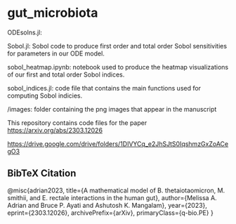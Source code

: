 # gut_microbiota

ODEsolns.jl:

Sobol.jl: Sobol code to produce first order and total order Sobol sensitivities for parameters in our ODE model.

sobol_heatmap.ipynb: notebook used to produce the heatmap visualizations of our first and total order Sobol indices.

sobol_indices.jl: code file that contains the main functions used for computing Sobol indicies.

/images: folder containing the png images that appear in the manuscript

This repository contains code files for the paper https://arxiv.org/abs/2303.12026

https://drive.google.com/drive/folders/1DIVYCq_e2JhSJtS0IqshmzGxZoACegO3

## BibTeX Citation

@misc{adrian2023,
      title={A mathematical model of B. thetaiotaomicron, M. smithii, and E. rectale interactions in the human gut}, 
      author={Melissa A. Adrian and Bruce P. Ayati and Ashutosh K. Mangalam},
      year={2023},
      eprint={2303.12026},
      archivePrefix={arXiv},
      primaryClass={q-bio.PE}
}
